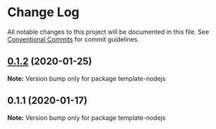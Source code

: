 # Change Log

All notable changes to this project will be documented in this file.
See [Conventional Commits](https://conventionalcommits.org) for commit guidelines.

## [0.1.2](https://github.com/Ganevru/template-nodejs/compare/template-nodejs@0.1.1...template-nodejs@0.1.2) (2020-01-25)

**Note:** Version bump only for package template-nodejs





## 0.1.1 (2020-01-17)

**Note:** Version bump only for package template-nodejs
